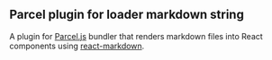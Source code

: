 ## Parcel plugin for loader markdown string

A plugin for [Parcel.js](https://parceljs.org/) bundler that renders markdown files into React components using [react-markdown](https://github.com/rexxars/react-markdown).